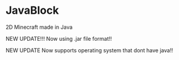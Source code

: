 # JavaBlock

2D Minecraft made in Java

NEW UPDATE!!!
Now using .jar file format!!

NEW UPDATE
Now supports operating system that dont have java!!
